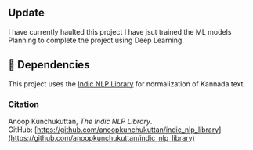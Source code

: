 

## Update
I have currently haulted this project I have jsut trained the ML models Planning to complete the project using Deep Learning.
## 🧾 Dependencies

This project uses the [Indic NLP Library](https://github.com/anoopkunchukuttan/indic_nlp_library) for normalization of Kannada text.

### Citation


Anoop Kunchukuttan, *The Indic NLP Library*.  
GitHub: [https://github.com/anoopkunchukuttan/indic_nlp_library](https://github.com/anoopkunchukuttan/indic_nlp_library)
